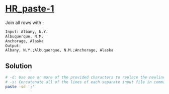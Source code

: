 # [HR_paste-1](https://www.hackerrank.com/challenges/paste-1)

Join all rows with ;

```txt
Input: Albany, N.Y.
Albuquerque, N.M.
Anchorage, Alaska
Output:
Albany, N.Y.;Albuquerque, N.M.;Anchorage, Alaska
```

## Solution

```sh
# -d: Use one or more of the provided characters to replace the newline characters instead of the default tab
# -s: Concatenate all of the lines of each separate input file in command line order
paste -sd ';'
```
